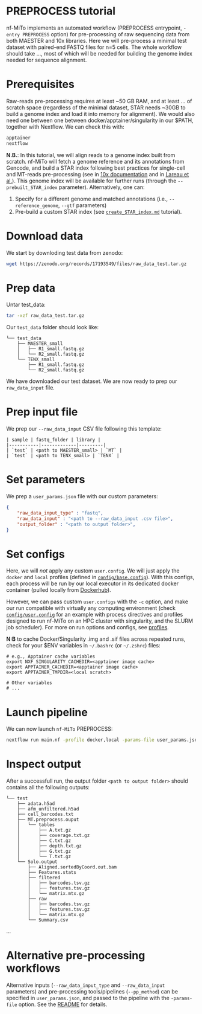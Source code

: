# PREPROCESS tutorial

nf-MiTo implements an automated workflow (PREPROCESS entrypoint, `-entry PREPROCESS` option) for pre-processing of raw sequencing data from both MAESTER and 10x libraries. Here we will pre-process a minimal test dataset with paired-end FASTQ files for n=5 cells. The whole workflow should take ..., most of which will be needed for building the genome index needed for sequence alignment. 

# Prerequisites

Raw-reads pre-processing requires at least ~50 GB RAM, and at least ... of scratch space (regardless of the minimal dataset, STAR needs ~30GB to build a genome index and load it into memory for alignment). 
We would also need one between one between docker/apptainer/singularity in our $PATH, together with Nextflow.
We can check this with:

```bash
apptainer 
nextflow
```

**N.B.**: In this tutorial, we will align reads to a genome index built from scratch. nf-MiTo will fetch a genome reference and its annotations from Gencode, and build a STAR index following best practices for single-cell and MT-reads pre-processing (see in [10x documentation](https://www.10xgenomics.com/support/software/cell-ranger/latest/analysis/inputs/cr-3p-references) and in [Lareau et al.](10.1038/s41596-022-00795-3)). This genome index will be available for further runs (through the `--prebuilt_STAR_index` parameter). Alternatively, one can:

1. Specify for a different genome and matched annotations (i.e., `--reference_genome`, `--gtf` parameters)
2. Pre-build a custom STAR index (see [`create_STAR_index.md`](create_STAR_index.md) tutorial).

# Download data

We start by downloding test data from zenodo:

```bash
wget https://zenodo.org/records/17193549/files/raw_data_test.tar.gz
```

# Prep data

Untar test_data:

```bash
tar -xzf raw_data_test.tar.gz
```

Our `test_data` folder should look like:

```
└── test_data
    ├── MAESTER_small
    │   ├── R1_small.fastq.gz
    │   └── R2_small.fastq.gz
    └── TENX_small
        ├── R1_small.fastq.gz
        └── R2_small.fastq.gz
```

We have downloaded our test dataset. We are now ready to prep our `raw_data_input` file.

# Prep input file

We prep our `--raw_data_input` CSV file following this template:

```
| sample | fastq_folder | library |
|-----------|-------------|---------|
| `test` | <path to MAESTER_small> | `MT` |
| `test` | <path to TENX_small> | `TENX` |
```

# Set parameters

We prep a `user_params.json` file with our custom parameters:

```json
{   
    "raw_data_input_type" : "fastq",
    "raw_data_input" : "<path to --raw_data_input .csv file>",
    "output_folder" : "<path to output folder>",
}
```

# Set configs

Here, we will *not* apply any custom `user.config`. We will just apply the `docker` and `local` profiles (defined in [`config/base.config`](config/base.config)). With this configs, each process will be run by our local executor in its dedicated docker container (pulled locally from [Dockerhub](https://hub.docker.com/)). 

However, we can pass custom `user.configs` with the `-c` option, and make our run compatible with virtually any computing environment (check [`config/user.config`](config/user.config) for an example with process directives and profiles designed to run nf-MiTo on an HPC cluster with singularity, and the SLURM job scheduler). For more on run options and configs, see [profiles](https://www.nextflow.io/docs/latest/config.html#config-profiles).

**N:B** to cache Docker/Singularity .img and .sif files across repeated runs, check for your $ENV variables in `~/.bashrc` (or `~/.zshrc`) files:

```
# e.g., Apptainer cache variables 
export NXF_SINGULARITY_CACHEDIR=<apptainer image cache>
export APPTAINER_CACHEDIR=<apptainer image cache>
export APPTAINER_TMPDIR=<local scratch>

# Other variables
# ...
```

# Launch pipeline

We can now launch `nf-MiTo` PREPROCESS:

```bash
nextflow run main.nf -profile docker,local -params-file user_params.json -entry PREPROCESS
```

# Inspect output

After a successfull run, the output folder `<path to output folder>` should contains all the following outputs:

```
└── test
    ├── adata.h5ad
    ├── afm_unfiltered.h5ad
    ├── cell_barcodes.txt
    ├── MT.preprocess.ouput
    │   └── tables
    │       ├── A.txt.gz
    │       ├── coverage.txt.gz
    │       ├── C.txt.gz
    │       ├── depth.txt.gz
    │       ├── G.txt.gz
    │       └── T.txt.gz
    └── Solo.output
        ├── Aligned.sortedByCoord.out.bam
        ├── Features.stats
        ├── filtered
        │   ├── barcodes.tsv.gz
        │   ├── features.tsv.gz
        │   └── matrix.mtx.gz
        ├── raw
        │   ├── barcodes.tsv.gz
        │   ├── features.tsv.gz
        │   └── matrix.mtx.gz
        └── Summary.csv
```

...

# Alternative pre-processing workflows

Alternative inputs (`--raw_data_input_type` and `--raw_data_input` parameters) and pre-processing tools/pipelines (`--pp_method`) can be specified in `user_params.json`, and passed to the pipeline with the `-params-file` option.
See the [README](../README.md) for details.






















